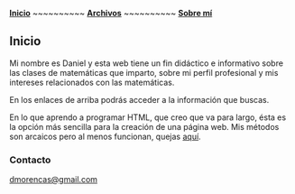 [**Inicio**](index.html) ~~~~~~~~~~    [**Archivos**](Archivos.html) ~~~~~~~~~~    [**Sobre mí**](Sobremi.html)

## Inicio 

Mi nombre es Daniel y esta web tiene un fin didáctico e informativo sobre las clases de matemáticas que imparto, sobre mi perfil profesional y mis intereses relacionados con las matemáticas. 

En los enlaces de arriba podrás acceder a la información que buscas. 

En lo que aprendo a programar HTML, que creo que va para largo, ésta es la opción más sencilla para la creación de una página web. Mis métodos son arcaicos pero al menos funcionan, quejas [aquí](https://www.youtube.com/watch?v=4GicJVYQvcg&list=LLecsc4UOOJfb3kJ5_0Mxe2A&index=39&t=0s).


### Contacto

dmorencas@gmail.com
